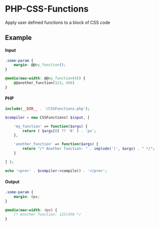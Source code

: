 # PHP-CSS-Functions
Apply user defined functions to a block of CSS code


## Example

#### Input
```CSS
.some-param {
    margin: @@my_function();
}

@media(max-width: @@my_function(4)) {
    @@another_function(123, 456)
}
```

#### PHP
```PHP
include(__DIR__ . '/CSSFunctions.php');

$compiler = new CSSFunctions( $input, [

    'my_function' => function($args) {
        return ( $args[0] ?? '0' ) . 'px';
    },

    'another_function' => function($args) {
        return "/* Another function: " . implode('|', $args) . " */";
    }

] );

echo '<pre>' . $compiler->compile() . '</pre>';
```


#### Output

```css
.some-param {
    margin: 0px;
}

@media(max-width: 4px) {
    /* Another function: 123|456 */
}
```
